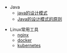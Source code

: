 * Java
  * [java的设计模式](modelDesign/model.md)
  * [Java的设计模式的原则](modelDesign/role.md)

- Linux常用工具
  - [nginx](linux/nginx/nginx.md)
  - [docker](linux/docker/docker.md)
  - [kubernetes](linux/docker/kubernetes.md)
